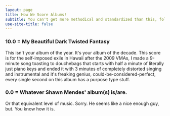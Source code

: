 ```yaml
---
layout: page
title: How We Score Albums!
subtitle: You can't get more methodical and standardized than this, folks. 
use-site-title: false
---
```


### 10.0 = My Beautiful Dark Twisted Fantasy

This isn't your album of the year. It's your album of the decade. 
This score is for the self-imposed exile in Hawaii after the 2009 VMAs, I made a 9-minute song toasting to douchebags that starts with half a minute of literally just piano keys and ended it with 3 minutes of completely distorted singing and instrumental and it's freaking genius, could-be-considered-perfect, every single second on this album has a purpose type stuff.

### 0.0 = Whatever Shawn Mendes' album(s) is/are.  

Or that equivalent level of music. Sorry. He seems like a nice enough guy, but. You know how it is. 


